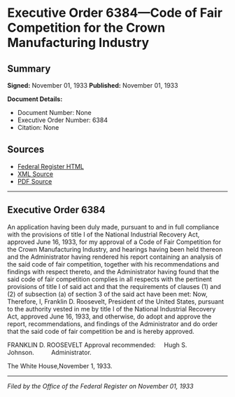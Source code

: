 # Executive Order 6384—Code of Fair Competition for the Crown Manufacturing Industry

## Summary

**Signed:** November 01, 1933
**Published:** November 01, 1933

**Document Details:**
- Document Number: None
- Executive Order Number: 6384
- Citation: None

## Sources
- [Federal Register HTML](https://www.presidency.ucsb.edu/documents/executive-order-6384-code-fair-competition-for-the-crown-manufacturing-industry)
- [XML Source](None)
- [PDF Source](None)

---

## Executive Order 6384

An application having been duly made, pursuant to and in full compliance with the provisions of title I of the National Industrial Recovery Act, approved June 16, 1933, for my approval of a Code of Fair Competition for the Crown Manufacturing Industry, and hearings having been held thereon and the Administrator having rendered his report containing an analysis of the said code of fair competition, together with his recommendations and findings with respect thereto, and the Administrator having found that the said code of fair competition complies in all respects with the pertinent provisions of title I of said act and that the requirements of clauses (1) and (2) of subsection (a) of section 3 of the said act have been met:
Now, Therefore, I, Franklin D. Roosevelt, President of the United States, pursuant to the authority vested in me by title I of the National Industrial Recovery Act, approved June 16, 1933, and otherwise, do adopt and approve the report, recommendations, and findings of the Administrator and do order that the said code of fair competition be and is hereby approved.

FRANKLIN D. ROOSEVELT
Approval recommended:     Hugh S. Johnson.          Administrator.

The White House,November 1, 1933.

---

*Filed by the Office of the Federal Register on November 01, 1933*

